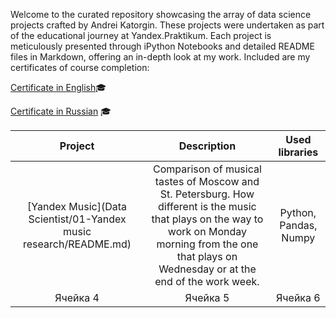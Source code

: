 Welcome to the curated repository showcasing the array of data science projects crafted by Andrei Katorgin. These projects were undertaken as part of the educational journey at Yandex.Praktikum. Each project is meticulously presented through iPython Notebooks and detailed README files in Markdown, offering an in-depth look at my work.
Included are my certificates of course completion:

[Certificate in English](https://drive.google.com/file/d/14YQP3exP0MKo47_HjERA-fAgeOWGLzgf/view?usp=sharing)🎓

[Certificate in Russian](https://drive.google.com/file/d/1tskwJw96IHpEaA2sc83BniWdWzKhZedq/view?usp=sharing) 🎓

| Project | Description | Used libraries |		
|:-------------:|:-------------:|:-------------:|
| [Yandex Music](Data Scientist/01-Yandex music research/README.md)    |Comparison of musical tastes of Moscow and St. Petersburg. How different is the music that plays on the way to work on Monday morning from the one that plays on Wednesday or at the end of the work week.    | Python, Pandas, Numpy    |
| Ячейка 4    | Ячейка 5    | Ячейка 6    |


		

